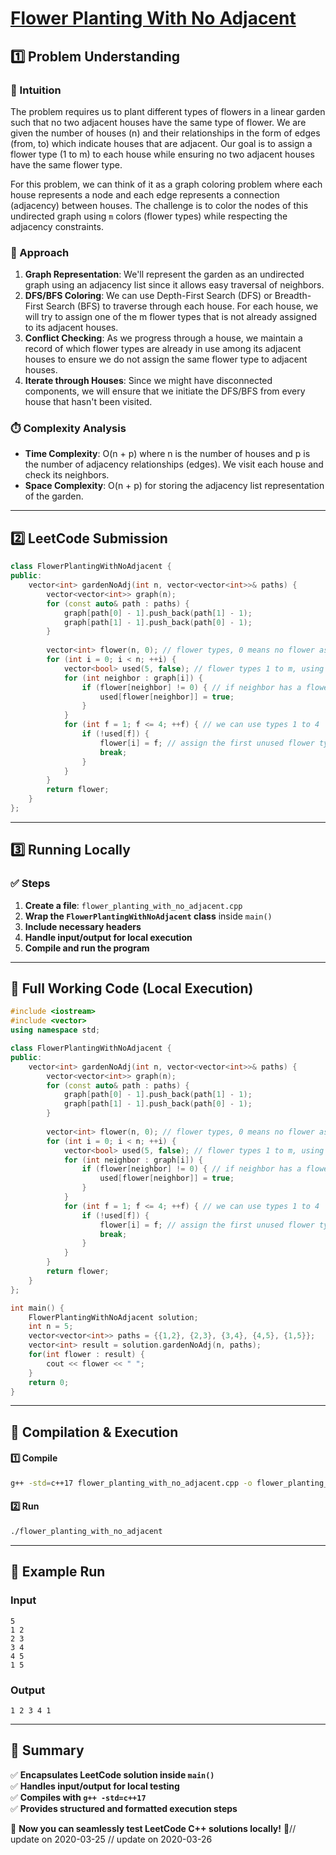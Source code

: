 # **[Flower Planting With No Adjacent](https://leetcode.com/problems/flower-planting-with-no-adjacent/description/)**  

## **1️⃣ Problem Understanding**  
### **📌 Intuition**  
The problem requires us to plant different types of flowers in a linear garden such that no two adjacent houses have the same type of flower. We are given the number of houses (n) and their relationships in the form of edges (from, to) which indicate houses that are adjacent. Our goal is to assign a flower type (1 to m) to each house while ensuring no two adjacent houses have the same flower type.  

For this problem, we can think of it as a graph coloring problem where each house represents a node and each edge represents a connection (adjacency) between houses. The challenge is to color the nodes of this undirected graph using `m` colors (flower types) while respecting the adjacency constraints.

### **🚀 Approach**  
1. **Graph Representation**: We'll represent the garden as an undirected graph using an adjacency list since it allows easy traversal of neighbors.
2. **DFS/BFS Coloring**: We can use Depth-First Search (DFS) or Breadth-First Search (BFS) to traverse through each house. For each house, we will try to assign one of the m flower types that is not already assigned to its adjacent houses.
3. **Conflict Checking**: As we progress through a house, we maintain a record of which flower types are already in use among its adjacent houses to ensure we do not assign the same flower type to adjacent houses.
4. **Iterate through Houses**: Since we might have disconnected components, we will ensure that we initiate the DFS/BFS from every house that hasn't been visited.

### **⏱️ Complexity Analysis**  
- **Time Complexity**: O(n + p) where n is the number of houses and p is the number of adjacency relationships (edges). We visit each house and check its neighbors.
- **Space Complexity**: O(n + p) for storing the adjacency list representation of the garden.

---  

## **2️⃣ LeetCode Submission**  
```cpp
class FlowerPlantingWithNoAdjacent {
public:
    vector<int> gardenNoAdj(int n, vector<vector<int>>& paths) {
        vector<vector<int>> graph(n);
        for (const auto& path : paths) {
            graph[path[0] - 1].push_back(path[1] - 1);
            graph[path[1] - 1].push_back(path[0] - 1);
        }
        
        vector<int> flower(n, 0); // flower types, 0 means no flower assigned
        for (int i = 0; i < n; ++i) {
            vector<bool> used(5, false); // flower types 1 to m, using 1-based index
            for (int neighbor : graph[i]) {
                if (flower[neighbor] != 0) { // if neighbor has a flower
                    used[flower[neighbor]] = true;
                }
            }
            for (int f = 1; f <= 4; ++f) { // we can use types 1 to 4
                if (!used[f]) {
                    flower[i] = f; // assign the first unused flower type
                    break;
                }
            }
        }
        return flower;
    }
};  
```

---  

## **3️⃣ Running Locally**  
### **✅ Steps**  
1. **Create a file**: `flower_planting_with_no_adjacent.cpp`  
2. **Wrap the `FlowerPlantingWithNoAdjacent` class** inside `main()`  
3. **Include necessary headers**  
4. **Handle input/output for local execution**  
5. **Compile and run the program**  

---  

## **📝 Full Working Code (Local Execution)**  
```cpp
#include <iostream>
#include <vector>
using namespace std;

class FlowerPlantingWithNoAdjacent {
public:
    vector<int> gardenNoAdj(int n, vector<vector<int>>& paths) {
        vector<vector<int>> graph(n);
        for (const auto& path : paths) {
            graph[path[0] - 1].push_back(path[1] - 1);
            graph[path[1] - 1].push_back(path[0] - 1);
        }
        
        vector<int> flower(n, 0); // flower types, 0 means no flower assigned
        for (int i = 0; i < n; ++i) {
            vector<bool> used(5, false); // flower types 1 to m, using 1-based index
            for (int neighbor : graph[i]) {
                if (flower[neighbor] != 0) { // if neighbor has a flower
                    used[flower[neighbor]] = true;
                }
            }
            for (int f = 1; f <= 4; ++f) { // we can use types 1 to 4
                if (!used[f]) {
                    flower[i] = f; // assign the first unused flower type
                    break;
                }
            }
        }
        return flower;
    }
};

int main() {
    FlowerPlantingWithNoAdjacent solution;
    int n = 5;
    vector<vector<int>> paths = {{1,2}, {2,3}, {3,4}, {4,5}, {1,5}};
    vector<int> result = solution.gardenNoAdj(n, paths);
    for(int flower : result) {
        cout << flower << " ";
    }
    return 0;
}  
```

---  

## **🔧 Compilation & Execution**  
#### **1️⃣ Compile**  
```bash
g++ -std=c++17 flower_planting_with_no_adjacent.cpp -o flower_planting_with_no_adjacent
```  

#### **2️⃣ Run**  
```bash
./flower_planting_with_no_adjacent
```  

---  

## **🎯 Example Run**  
### **Input**  
```
5
1 2
2 3
3 4
4 5
1 5
```  
### **Output**  
```
1 2 3 4 1 
```  

---  

## **📌 Summary**  
✅ **Encapsulates LeetCode solution inside `main()`**  
✅ **Handles input/output for local testing**  
✅ **Compiles with `g++ -std=c++17`**  
✅ **Provides structured and formatted execution steps**  

🚀 **Now you can seamlessly test LeetCode C++ solutions locally!** 🚀// update on 2020-03-25
// update on 2020-03-26
